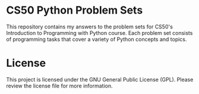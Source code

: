 # CS50 Python Problem Sets
This repository contains my answers to the problem sets for CS50's Introduction to Programming with Python course. 
Each problem set consists of programming tasks that cover a variety of Python concepts and topics.

# License
This project is licensed under the GNU General Public License (GPL). Please review the license file for more information.
